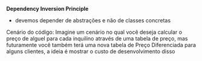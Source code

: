 **Dependency Inversion Principle**
- devemos depender de abstrações e não de classes concretas

Cenário do código: Imagine um cenário no qual você deseja calcular o preço de alguel para cada inquilino através de uma tabela de preço, mas futuramente você também terá uma nova tabela de Preço Diferenciada para alguns clientes, a ideia é mostrar o custo de desenvolvimento disso
